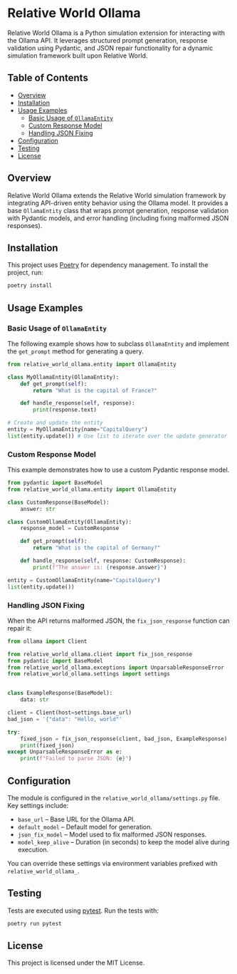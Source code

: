 # Relative World Ollama

Relative World Ollama is a Python simulation extension for interacting with the Ollama API. It leverages structured prompt generation, response validation using Pydantic, and JSON repair functionality for a dynamic simulation framework built upon Relative World.

## Table of Contents
- [Overview](#overview)
- [Installation](#installation)
- [Usage Examples](#usage-examples)
  - [Basic Usage of `OllamaEntity`](#basic-usage-of-ollamaentity)
  - [Custom Response Model](#custom-response-model)
  - [Handling JSON Fixing](#handling-json-fixing)
- [Configuration](#configuration)
- [Testing](#testing)
- [License](#license)

## Overview

Relative World Ollama extends the Relative World simulation framework by integrating API-driven entity behavior using the Ollama model. It provides a base `OllamaEntity` class that wraps prompt generation, response validation with Pydantic models, and error handling (including fixing malformed JSON responses).

## Installation

This project uses [Poetry](https://python-poetry.org/) for dependency management. To install the project, run:

```bash
poetry install
```

## Usage Examples

### Basic Usage of `OllamaEntity`

The following example shows how to subclass `OllamaEntity` and implement the `get_prompt` method for generating a query.

```python
from relative_world_ollama.entity import OllamaEntity

class MyOllamaEntity(OllamaEntity):
    def get_prompt(self):
        return "What is the capital of France?"

    def handle_response(self, response):
        print(response.text)

# Create and update the entity
entity = MyOllamaEntity(name="CapitalQuery")
list(entity.update()) # Use list to iterate over the update generator
```

### Custom Response Model

This example demonstrates how to use a custom Pydantic response model.

```python
from pydantic import BaseModel
from relative_world_ollama.entity import OllamaEntity

class CustomResponse(BaseModel):
    answer: str

class CustomOllamaEntity(OllamaEntity):
    response_model = CustomResponse

    def get_prompt(self):
        return "What is the capital of Germany?"

    def handle_response(self, response: CustomResponse):
        print(f"The answer is: {response.answer}")

entity = CustomOllamaEntity(name="CapitalQuery")
list(entity.update())
```

### Handling JSON Fixing

When the API returns malformed JSON, the `fix_json_response` function can repair it:

```python
from ollama import Client

from relative_world_ollama.client import fix_json_response
from pydantic import BaseModel
from relative_world_ollama.exceptions import UnparsableResponseError
from relative_world_ollama.settings import settings


class ExampleResponse(BaseModel):
    data: str

client = Client(host=settings.base_url)
bad_json = '{"data": "Hello, world"'

try:
    fixed_json = fix_json_response(client, bad_json, ExampleResponse)
    print(fixed_json)
except UnparsableResponseError as e:
    print(f"Failed to parse JSON: {e}")
```

## Configuration

The module is configured in the `relative_world_ollama/settings.py` file. Key settings include:
- `base_url` – Base URL for the Ollama API.
- `default_model` – Default model for generation.
- `json_fix_model` – Model used to fix malformed JSON responses.
- `model_keep_alive` – Duration (in seconds) to keep the model alive during execution.

You can override these settings via environment variables prefixed with `relative_world_ollama_`.

## Testing

Tests are executed using [pytest](https://docs.pytest.org/). Run the tests with:

```bash
poetry run pytest
```

## License

This project is licensed under the MIT License.
